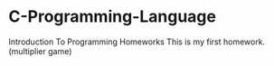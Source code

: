 # C-Programming-Language
Introduction To Programming Homeworks
This is my first homework.(multiplier game)
